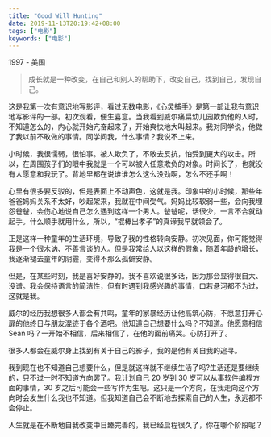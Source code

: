 ```yaml
---
title: "Good Will Hunting"
date: 2019-11-13T20:19:42+08:00
tags: ["电影"]
keywords: ["电影"]
---
```


1997 - 美国

> 成长就是一种改变，在自己和别人的帮助下，改变自己，找到自己，发现自己。

这是我第一次有意识地写影评，看过无数电影，《[心灵捕手](https://movie.douban.com/subject/1292656/)》是第一部让我有意识地写影评的一部。初次观看，便生喜意。当我看到威尔痛扁幼儿园欺负他的人时，不知道怎么的，内心就开始亢奋起来了，开始爽快地大叫起来。我对同学说，他做了我以前不敢做的事情。同学问我，什么事情？我说不上来。

小时候，我很懦弱，很怕事。被人欺负了，不敢去反抗，怕受到更大的攻击。所以，在周围孩子们的眼中我就是一个可以被人任意欺负的对象。时间长了，也就没有人愿意和我玩了。背地里都在说谁谁怎么这么没劲啊，怎么不还手啊！

心里有很多要反驳的，但是表面上不动声色，这就是我。印象中的小时候，那些年爸爸妈妈关系不太好，吵起架来，我就在中间受气。妈妈比较软弱一些，会向我埋怨爸爸，会伤心地说自己怎么遇到这样一个男人。爸爸呢，话很少，一言不合就动起手。什么顺手就用什么，所以，“棍棒出孝子”的真谛我早就领会了。

正是这样一种童年的生活环境，导致了我的性格转向安静。初次见面，你可能觉得我是一个很木讷、不善言谈的人。但是我常给人以这样的假象，随着年龄的增长，我逐渐褪去童年的阴霾，变得不那么孤僻安静。

但是，在某些时刻，我是喜好安静的。我不喜欢说很多话，因为那会显得很自大、没谱。我会保持语言的简洁性，但有时遇到我感兴趣的事情，口若悬河都不为过，这就是我。

威尔的经历我想很多人都会有共鸣，童年的家暴经历让他高筑心防，不愿意打开心扉的他终日与朋友混迹于各个酒吧。他知道自己想要什么吗？不知道。他愿意相信 Sean 吗？一开始不相信，后来相信了，在他的面前痛哭。心防打开了。

很多人都会在威尔身上找到有关于自己的影子，我的是他有关自我的追寻。

我到现在也不知道自己想要什么，但是就这样就不继续生活了吗?生活还是要继续的，只不过一时不知道方向罢了。我计划自己 20 岁到 30 岁可以从事软件编程方面的事情，30 岁之后可能会一些写作为生吧。这只是一个方向，在我走向这个方向时会发生什么我也不知道。但我知道自己会不断地去探索自己的人生，永远都不会停止。

人生就是在不断地自我改变中日臻完善的，我已经启程很久了，你在哪个阶段呢？

